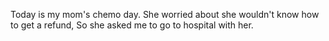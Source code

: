 Today is my mom's chemo day. She worried about she wouldn't know how to get a refund, So she asked me to go to hospital with her.
